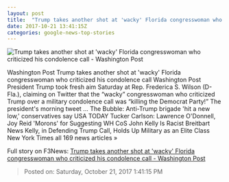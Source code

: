 ```yaml
---
layout: post
title:  "Trump takes another shot at 'wacky' Florida congresswoman who criticized his condolence call - Washington Post"
date: 2017-10-21 13:41:15Z
categories: google-news-top-stories
---
```


![Trump takes another shot at 'wacky' Florida congresswoman who criticized his condolence call - Washington Post](https://img.washingtonpost.com/rf/image_1484w/2010-2019/WashingtonPost/2017/10/19/National-Politics/Videos/Images/t_1508449632282_name_Botsford171019Trump21329.JPG?t=20170517)

Washington Post Trump takes another shot at 'wacky' Florida congresswoman who criticized his condolence call Washington Post President Trump took fresh aim Saturday at Rep. Frederica S. Wilson (D-Fla.), claiming on Twitter that the “wacky” congresswoman who criticized Trump over a military condolence call was “killing the Democrat Party!” The president's morning tweet ... The Bubble: Anti-Trump brigade 'hit a new low,' conservatives say USA TODAY Tucker Carlson: Lawrence O'Donnell, Joy Reid 'Morons' for Suggesting WH CoS John Kelly Is Racist Breitbart News Kelly, in Defending Trump Call, Holds Up Military as an Elite Class New York Times all 169 news articles »


Full story on F3News: [Trump takes another shot at 'wacky' Florida congresswoman who criticized his condolence call - Washington Post](http://www.f3nws.com/n/dPmqaH)

> Posted on: Saturday, October 21, 2017 1:41:15 PM
